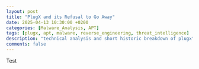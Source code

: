 ```yaml
---
layout: post
title: "PlugX and its Refusal to Go Away"
date: 2025-04-13 10:30:00 +0200  
categories: [Malware_Analysis, APT]
tags: [plugx, apt, malware, reverse_engineering, threat_intelligence]  
description: "technical analysis and short historic breakdown of plugx"
comments: false
---
```


Test